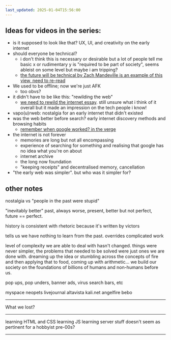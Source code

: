 ```yaml
---
last_updated: 2025-01-04T15:56:00
---
```

## Ideas for videos in the series:

- is it supposed to look like that? UX, UI, and creativity on the early internet
- should everyone be technical?
	- i don't think this is necessary or desirable but a lot of people tell me basic x or rudimentary y is "required to be part of society", seems ableist on some level but maybe i am tripping?
	- [the future will be technical by Zach Mandeville is an example of this view, need to re-read](https://coolguy.website/the-future-will-be-technical/)
- We used to be offline; now we're just AFK
	- too obvs?
- it didn't have to be like this: "rewilding the web"
	- [we need to rewild the internet essay](https://www.noemamag.com/we-need-to-rewild-the-internet/). still unsure what i think of it overall but it made an impression on the tech people i know!
- vapo(u)rweb: nostalgia for an early internet that didn't existed
- was the web better before search? early internet discovery methods and browsing habits
	- [remember when google worked? in the verge](https://www.theverge.com/2023/5/12/23721323/ask-jeeves-remember-when-google-search-worked-ai)
- the internet is not forever
	- memories are long but not all encompassing
	- experience of searching for something and realising that google has no idea what you're on about
	- internet archive
	- the long now foundation
	- "keeping receipts" and decentralised memory, cancellation 
- "the early web was simpler".  but who was it simpler for?


## other notes

nostalgia vs "people in the past were stupid"

"inevitably better" past, always worse, present, better but not perfect, future == perfect.

history is consistent with rhetoric because it's written by victors

tells us we have nothing to learn from the past. overrides complicated work

level of complexity we are able to deal with hasn't changed. things were never simpler, the problems that needed to be solved were just ones we are done with. dreaming up the idea or stumbling across the concepts of fire and then applying that to food, coming up with arithmetic... we build our society on the foundations of billions of humans and non-humans before us.

pop ups, pop unders, banner ads, virus search bars, etc

myspace
neopets
livejournal
altavista
kali.net
angelfire
bebo

---

What we lost?

---

learning HTML and CSS
learning JS
learning server stuff doesn't seem as pertinent for a hobbyist pre-00s?

---






